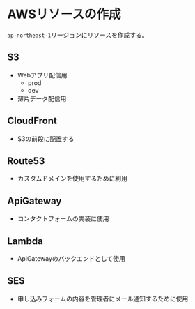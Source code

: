 # AWSリソースの作成

`ap-northeast-1`リージョンにリソースを作成する。

## S3

- Webアプリ配信用
  - prod
  - dev
- 薄片データ配信用

## CloudFront

- S3の前段に配置する

## Route53

- カスタムドメインを使用するために利用

## ApiGateway

- コンタクトフォームの実装に使用

## Lambda

- ApiGatewayのバックエンドとして使用

## SES

- 申し込みフォームの内容を管理者にメール通知するために使用
